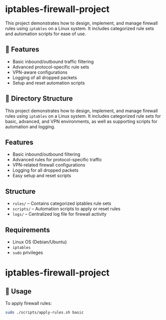 # iptables-firewall-project

This project demonstrates how to design, implement, and manage firewall rules using `iptables` on a Linux system. It includes categorized rule sets and automation scripts for ease of use.

## 🔐 Features
- Basic inbound/outbound traffic filtering
- Advanced protocol-specific rule sets
- VPN-aware configurations
- Logging of all dropped packets
- Setup and reset automation scripts

## 📁 Directory Structure

This project demonstrates how to design, implement, and manage firewall rules using `iptables` on a Linux system. It includes categorized rule sets for basic, advanced, and VPN environments, as well as supporting scripts for automation and logging.

## Features
- Basic inbound/outbound filtering
- Advanced rules for protocol-specific traffic
- VPN-related firewall configurations
- Logging for all dropped packets
- Easy setup and reset scripts

## Structure
- `rules/` – Contains categorized iptables rule sets
- `scripts/` – Automation scripts to apply or reset rules
- `logs/` – Centralized log file for firewall activity

## Requirements
- Linux OS (Debian/Ubuntu)
- `iptables`
- `sudo` privileges
# iptables-firewall-project

## 🚀 Usage
To apply firewall rules:
```bash
sudo ./scripts/apply-rules.sh basic
